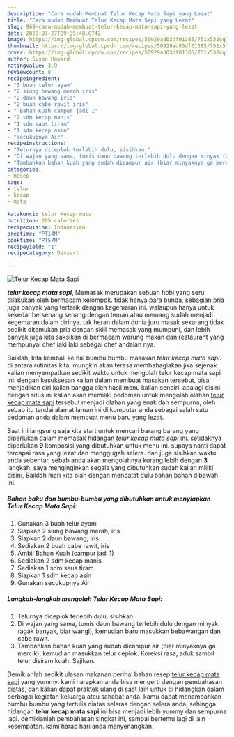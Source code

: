 ```yaml
---
description: "Cara mudah Membuat Telur Kecap Mata Sapi yang Lezat"
title: "Cara mudah Membuat Telur Kecap Mata Sapi yang Lezat"
slug: 969-cara-mudah-membuat-telur-kecap-mata-sapi-yang-lezat
date: 2020-07-27T09:35:48.074Z
image: https://img-global.cpcdn.com/recipes/50929ad03df01385/751x532cq70/telur-kecap-mata-sapi-foto-resep-utama.jpg
thumbnail: https://img-global.cpcdn.com/recipes/50929ad03df01385/751x532cq70/telur-kecap-mata-sapi-foto-resep-utama.jpg
cover: https://img-global.cpcdn.com/recipes/50929ad03df01385/751x532cq70/telur-kecap-mata-sapi-foto-resep-utama.jpg
author: Susan Howard
ratingvalue: 3.9
reviewcount: 8
recipeingredient:
- "3 buah telur ayam"
- "2 siung bawang merah iris"
- "2 daun bawang iris"
- "2 buah cabe rawit iris"
- " Bahan Kuah campur jadi 1"
- "2 sdm kecap manis"
- "1 sdm saus tiram"
- "1 sdm kecap asin"
- "secukupnya Air"
recipeinstructions:
- "Telurnya diceplok terlebih dulu, sisihkan."
- "Di wajan yang sama, tumis daun bawang terlebih dulu dengan minyak (agak banyak, biar wangi), kemudian baru masukkan bebawangan dan cabe rawit."
- "Tambahkan bahan kuah yang sudah dicampur air (biar minyaknya ga mercik), kemudian masukkan telur ceplok. Koreksi rasa, aduk sambil telur disiram kuah. Sajikan."
categories:
- Resep
tags:
- telur
- kecap
- mata

katakunci: telur kecap mata 
nutrition: 205 calories
recipecuisine: Indonesian
preptime: "PT14M"
cooktime: "PT57M"
recipeyield: "1"
recipecategory: Dessert

---
```



![Telur Kecap Mata Sapi](https://img-global.cpcdn.com/recipes/50929ad03df01385/751x532cq70/telur-kecap-mata-sapi-foto-resep-utama.jpg)

<b><i>telur kecap mata sapi</i></b>, Memasak merupakan sebuah hobi yang seru dilakukan oleh bermacam kelompok. tidak hanya para bunda, sebagian pria juga banyak yang tertarik dengan kegemaran ini. walaupun hanya untuk sekedar bersenang senang dengan teman atau memang sudah menjadi kegemaran dalam dirinya. tak heran dalam dunia juru masak sekarang tidak sedikit ditemukan pria dengan skill memasak yang mumpuni, dan lebih banyak juga kita saksikan di bermacam warung makan dan restaurant yang mempunyai chef laki laki sebagai chef andalan nya.



Baiklah, kita kembali ke hal bumbu bumbu masakan <i>telur kecap mata sapi</i>. di antara rutinitas kita, mungkin akan terasa membahagiakan jika sejenak kalian menyempatkan sedikit waktu untuk mengolah telur kecap mata sapi ini. dengan kesuksesan kalian dalam membuat masakan tersebut, bisa menjadikan diri kalian bangga oleh hasil menu kalian sendiri. apalagi disini dengan situs ini kalian akan memiliki pedoman untuk mengolah olahan <u>telur kecap mata sapi</u> tersebut menjadi olahan yang enak dan sempurna, oleh sebab itu tandai alamat laman ini di komputer anda sebagai salah satu pedoman anda dalam membuat menu baru yang lezat.


Saat ini langsung saja kita start untuk mencari barang barang yang diperlukan dalam memasak hidangan <u><i>telur kecap mata sapi</i></u> ini. setidaknya diperlukan <b>9</b> komposisi yang dibutuhkan untuk menu ini. supaya nanti dapat tercapai rasa yang lezat dan menggugah selera. dan juga sisihkan waktu anda sebentar, sebab anda akan mengolahnya kurang lebih dengan <b>3</b> langkah. saya menginginkan segala yang dibutuhkan sudah kalian miliki disini, Baiklah mari kita olah dengan mencatat dulu bahan bahan dibawah ini.

<!--inarticleads1-->

##### Bahan baku dan bumbu-bumbu yang dibutuhkan untuk menyiapkan Telur Kecap Mata Sapi:

1. Gunakan 3 buah telur ayam
1. Siapkan 2 siung bawang merah, iris
1. Siapkan 2 daun bawang, iris
1. Sediakan 2 buah cabe rawit, iris
1. Ambil  Bahan Kuah (campur jadi 1)
1. Sediakan 2 sdm kecap manis
1. Sediakan 1 sdm saus tiram
1. Siapkan 1 sdm kecap asin
1. Gunakan secukupnya Air




<!--inarticleads2-->

##### Langkah-langkah mengolah Telur Kecap Mata Sapi:

1. Telurnya diceplok terlebih dulu, sisihkan.
1. Di wajan yang sama, tumis daun bawang terlebih dulu dengan minyak (agak banyak, biar wangi), kemudian baru masukkan bebawangan dan cabe rawit.
1. Tambahkan bahan kuah yang sudah dicampur air (biar minyaknya ga mercik), kemudian masukkan telur ceplok. Koreksi rasa, aduk sambil telur disiram kuah. Sajikan.




Demikianlah sedikit ulasan makanan perihal bahan resep <u>telur kecap mata sapi</u> yang yummy. kami harapkan anda bisa mengerti dengan pembahasan diatas, dan kalian dapat praktek ulang di saat lain untuk di hidangkan dalam berbagai kegiatan keluarga atau sahabat anda. kamu dapat menambahkan bumbu bumbu yang tertulis diatas selaras dengan selera anda, sehingga hidangan <b>telur kecap mata sapi</b> ini bisa menjadi lebih yummy dan sempurna lagi. demikianlah pembahasan singkat ini, sampai bertemu lagi di lain kesempatan. kami harap hari anda menyenangkan.
